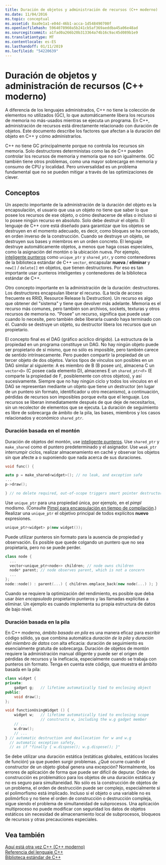 ```yaml
---
title: Duración de objetos y administración de recursos (C++ moderno)
ms.date: 11/04/2016
ms.topic: conceptual
ms.assetid: 8aa0e1a1-e04d-46b1-acca-1d548490700f
ms.openlocfilehash: 5964078960a5b241cb5af369aeddba45a06e48ad
ms.sourcegitcommit: a1fad0a266b20b313364a74b16c9ac45d089b1e9
ms.translationtype: MT
ms.contentlocale: es-ES
ms.lasthandoff: 01/11/2019
ms.locfileid: "54220639"
---
```

# <a name="object-lifetime-and-resource-management-modern-c"></a>Duración de objetos y administración de recursos (C++ moderno)

A diferencia de los lenguajes administrados, C++ no tiene la colección de elementos no utilizados (GC), lo que automáticamente libera los recursos de memoria no más-usados mientras se ejecuta un programa. En C++, administración de recursos está directamente relacionado con duración de objetos. Este documento describe los factores que afectan a la duración del objeto en C++ y cómo administrarlos.

C++ no tiene GC principalmente porque no controla los recursos sin memoria. Solo destructores deterministas como las de C++ pueden controlar los recursos de memoria y memoria que no son igualmente. GC también tiene otros problemas, como una mayor sobrecarga en memoria y consumo de CPU y localidad. Pero universalidad es un problema fundamental que no se pueden mitigar a través de las optimizaciones de clever.

## <a name="concepts"></a>Conceptos

Un aspecto importante de la administración de la duración del objeto es la encapsulación, el usuario que usa un objeto no tiene que saber lo que posee los recursos de ese objeto, o cómo deshacerse de ellas o incluso si lo posee ningún recurso en absoluto. Solo debe destruir el objeto. El lenguaje de C++ core está diseñado para garantizar que los objetos se destruyen en el momento adecuado, es decir, como bloques se ha cerrado, en orden inverso de la construcción. Cuando se destruye un objeto, se destruyen sus bases y miembros en un orden concreto.  El lenguaje destruye automáticamente objetos, a menos que haga cosas especiales, como la asignación del montón o la ubicación nueva.  Por ejemplo, [inteligente punteros](../cpp/smart-pointers-modern-cpp.md) como `unique_ptr` y `shared_ptr`, y como contenedores de la biblioteca estándar de C++ `vector`, encapsular **nueva** /  **eliminar** y `new[]` / `delete[]` en objetos, que tienen destructores. Por eso es tan importante usar punteros inteligentes y contenedores de la biblioteca estándar de C++.

Otro concepto importante en la administración de la duración: destructores. Los destructores encapsulan liberar el recurso.  (La tecla de acceso frecuente es RRID, Resource Release Is Destruction).  Un recurso es algo que obtener del "sistema" y tiene que devolver más adelante.  Memoria es el recurso más comunes, pero también son archivos, sockets, texturas y otros recursos de memoria no. "Posee" un recurso, significa que puede usar cuando lo necesite, pero también debe liberarla cuando haya terminado con él.  Cuando se destruye un objeto, su destructor libera los recursos que un propietario.

El concepto final es el DAG (gráfico acíclico dirigido).  La estructura de la propiedad en un programa constituye un DAG. No hay ningún objeto puede ser propietario de sí mismo, que no sólo es imposible, pero también carece de sentido intrínsecamente. Pero pueden compartir la propiedad de un tercer objeto de dos objetos.  Varios tipos de vínculos son posibles en un DAG similar al siguiente: A es miembro de B (B posee un), almacena C un `vector<D>` (C posee cada elemento D), almacenes E un `shared_ptr<F>` (E comparte la propiedad de F, posiblemente con otros objetos), y así sucesivamente.  Siempre que no hay ningún ciclo y todos los vínculos en el DAG se representan mediante un objeto que tiene un destructor (en lugar de un puntero sin formato, identificador u otro mecanismo), a continuación, pérdidas de recursos son imposibles porque evita que el lenguaje. Los recursos se liberan inmediatamente después de que deje de necesitarlos, sin un recolector de elementos que se ejecuta. La duración de seguimiento es libre de sobrecarga de ámbito de la pila, las bases, miembros y los casos relacionados y económico `shared_ptr`.

### <a name="heap-based-lifetime"></a>Duración basada en el montón

Duración de objetos del montón, use [inteligente punteros](../cpp/smart-pointers-modern-cpp.md). Use `shared_ptr` y `make_shared` como el puntero predeterminado y el asignador. Use `weak_ptr` interrumpir ciclos, realizar almacenamiento en caché y observar los objetos sin que afecte a o suponiendo que nada acerca de sus duraciones.

```cpp
void func() {

auto p = make_shared<widget>(); // no leak, and exception safe
...
p->draw();

} // no delete required, out-of-scope triggers smart pointer destructor
```

Use `unique_ptr` para una propiedad única, por ejemplo, en el *pimpl* modismo. (Consulte [Pimpl para encapsulación en tiempo de compilación](../cpp/pimpl-for-compile-time-encapsulation-modern-cpp.md).) Realizar una `unique_ptr` el objetivo principal de todos explícitos **nuevo** expresiones.

```cpp
unique_ptr<widget> p(new widget());
```

Puede utilizar punteros sin formato para la ausencia de propiedad y observación. Es posible que quede colgando un puntero que no sea propietaria, pero no se puede perder.

```cpp
class node {
  ...
  vector<unique_ptr<node>> children; // node owns children
  node* parent; // node observes parent, which is not a concern
  ...
};
node::node() : parent(...) { children.emplace_back(new node(...) ); }
```

Cuando se requiere la optimización del rendimiento, es posible que deba usar *bien encapsulado* propietario punteros y las llamadas explícitas a eliminar. Un ejemplo es cuando implementa su propia estructura de datos de bajo nivel.

### <a name="stack-based-lifetime"></a>Duración basada en la pila

En C++ moderno, *ámbito basado en pila* es una manera eficaz para escribir código sólido, ya que combina automática *duración de la pila* y *duración del miembro de datos* con alta eficacia: duración de seguimiento es esencialmente gratuita de sobrecarga. Duración de objetos de montón requiere la administración manual diligente y puede ser el origen de pérdidas de recursos y la ineficacia, especialmente cuando se trabaja con punteros sin formato. Tenga en cuenta este código, que muestra el ámbito basada en la pila:

```cpp
class widget {
private:
    gadget g;   // lifetime automatically tied to enclosing object
public:
    void draw();
};

void functionUsingWidget () {
    widget w;   // lifetime automatically tied to enclosing scope
                // constructs w, including the w.g gadget member
    // ...
    w.draw();
    // ...
} // automatic destruction and deallocation for w and w.g
  // automatic exception safety,
  // as if "finally { w.dispose(); w.g.dispose(); }"
```

Se debe utilizar una duración estática (estáticas globales, estáticos locales de función) ya que pueden surgir problemas. ¿Qué ocurre cuando el constructor de un objeto global genera una excepción? Normalmente, los errores de aplicación de forma que puede ser difícil de depurar. Orden de construcción es problemático para los objetos de una duración estática y no es seguro para simultaneidad. No sólo es la construcción de objetos de un problema, el orden de destrucción puede ser complejo, especialmente si el polimorfismo está implicado. Incluso si el objeto o una variable no es polimórfico y no tiene el orden de construcción o destrucción compleja, sigue siendo el problema de simultaneidad de subprocesos. Una aplicación multiproceso no puede modificar con seguridad los datos de objetos estáticos sin necesidad de almacenamiento local de subprocesos, bloqueos de recursos y otras precauciones especiales.

## <a name="see-also"></a>Vea también

[Aquí está otra vez C++ (C++ moderno)](../cpp/welcome-back-to-cpp-modern-cpp.md)<br/>
[Referencia del lenguaje C++](../cpp/cpp-language-reference.md)<br/>
[Biblioteca estándar de C++](../standard-library/cpp-standard-library-reference.md)
